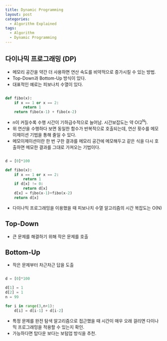```yaml
---
title: Dynamic Programming
layout: post
categories:
  - Algorithm Explained
tags:
  - Algorithm
  - Dynamic Programming
---
```


## 다이나믹 프로그래밍 (DP)

* 메모리 공간을 약간 더 사용하면 연산 속도를 비약적으로 증가시킬 수 있는 방법.
* Top-Down과 Bottom-Up 방식이 있다.
* 대표적인 예로는 피보나치 수열이 있다.

```python

def fibo(x):
    if x == 1 or x == 2:
        return 1
    return fibo(x-1) + fibo(x-2)
```

* n이 커질수록 수행 시간이 기하급수적으로 늘어남. 시간보잡도는 약 O(2<sup>N</sup>).
* 위 연산을 수행하다 보면 동일한 함수가 반복적으로 호출되는데, 연산 횟수를 메모이제이션 기법을 통해 줄일 수 있다.
* 메모이제이션이란 한 번 구한 결과를 메모리 공간에 메모해두고 같은 식을 다시 호출하면 메모한 결과를 그대로 가져오는 기법이다.

```python

d = [0]*100

def fibo(x):
    if x == 1 or x == 2:
        return 1
    if d[x] != 0:
        return d[x]
    d[x] = fibo(x-1)+fibo(x-2)
    return d[x]

```

* 다이나믹 프로그래밍을 이용했을 때 피보나치 수열 알고리즘의 시간 복잡도는 O(N)

## Top-Down

* 큰 문제를 해결하기 위해 작은 문제를 호출

## Bottom-Up

* 작은 문제부터 차근차근 답을 도출

```python

d = [0]*100

d[1] = 1
d[2] = 1
n = 99

for i in range(3,n+1):
    d[i] = d[i-1] + d[i-2]

```

* 특정 문제를 완전 탐색 알고리즘으로 접근했을 때 시간이 매우 오래 걸리면 다이나믹 프로그래밍을 적용할 수 있는지 확인.
* 가능하다면 탑다운 보다는 보텀업 방식을 추천.

